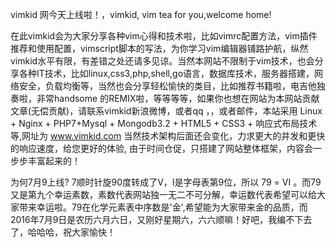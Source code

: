 vimkid 网今天上线啦！，vimkid, vim tea for you,welcome home!

在此vimkid会为大家分享各种vim心得和技术啦，比如vimrc配置方法，vim插件推荐和使用配置，vimscript脚本的写法，为你学习vim编辑器铺路护航，纵然vimkid水平有限，有差错之处还请多见谅。当然本网站不限制于vim技术，也会分享各种IT技术，比如linux,css3,php,shell,go语言，数据库技术，服务器搭建，网络安全，负载均衡等，当然也会分享轻松愉快的类目，比如推荐书籍啦，电吉他独奏啦，非常handsome 的REMIX啦，等等等等，如果你也想在网站为本网站贡献文章(无偿贡献)，请联系vimkid新浪微博，或者qq ，，或者邮件，本站采用 Linux + Nginx + PHP7+Mysql + Mongodb3.2 + HTML5 + CSS3 + 响应式布局技术等,网址为 www.vimkid.com 当然技术架构后面还会变化，力求更大的并发和更快的响应速度，给您更好的体验, 由于时间仓促，只搭建了网站整体框架，内容会一步步丰富起来的！

为何7月9上线? 7顺时针旋90度转成了V，I是字母表第9位，所以 79 = VI 。而79又是第九个幸运素数，素数代表网站独一无二不可分解，幸运数代表希望可以给大家带来幸运啦。79在化学元素表中序数是'金',希望能为大家带来金的品质，而2016年7月9日是农历六月六日，又刚好星期六，六六顺嘛！好吧，我编不下去了，哈哈哈，祝大家愉快！
